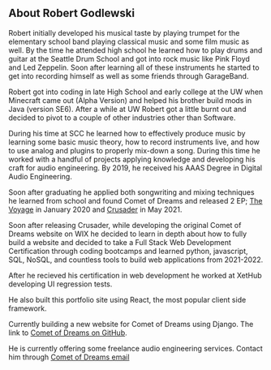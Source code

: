 ## About Robert Godlewski
Robert initially developed his musical taste by playing trumpet for the elementary school band playing classical music and some film music as well.  By the time he attended high school he learned how to play drums and guitar at the Seattle Drum School and got into rock music like Pink Floyd and Led Zeppelin.  Soon after learning all of these instruments he started to get into recording himself as well as some friends through GarageBand.

Robert got into coding in late High School and early college at the UW when Minecraft came out (Alpha Version) and helped his brother build mods in Java (version SE6).  After a while at UW Robert got a little burnt out and decided to pivot to a couple of other industries other than Software.

During his time at SCC he learned how to effectively produce music by learning some basic music theory, how to record instruments live, and how to use analog and plugins to properly mix-down a song.  During this time he worked with a handful of projects applying knowledge and developing his craft for audio engineering.  By 2019, he received his AAAS Degree in Digital Audio Engineering.

​Soon after graduating he applied both songwriting and mixing techniques he learned from school and found Comet of Dreams and released 2 EP; [The Voyage](https://open.spotify.com/album/51xTpzSSnS6jPDaBvdG1cX?si=Lk70rT85RfGr4VY0TK_MYQ) in January 2020 and [Crusader](https://open.spotify.com/album/0DqbksBoEQdHsO2ZrbGcWp?si=20WYqTQcTKqWrDgYJuwWgA) in May 2021.

Soon after releasing Crusader, while developing the original Comet of Dreams website on WIX he decided to learn in depth about how to fully build a website and decided to take a Full Stack Web Development Certification through coding bootcamps and learned python, javascript, SQL, NoSQL, and countless tools to build web applications from 2021-2022.

After he recieved his certification in web development he worked at XetHub developing UI regression tests.

He also built this portfolio site using React, the most popular client side framework.

Currently building a new website for Comet of Dreams using Django.  The link to [Comet of Dreams on GitHub](https://github.com/comet-of-dreams).

He is currently offering some freelance audio engineering services.  Contact him through [Comet of Dreams email](mailto:cometofdreamsband@gmail.com)
